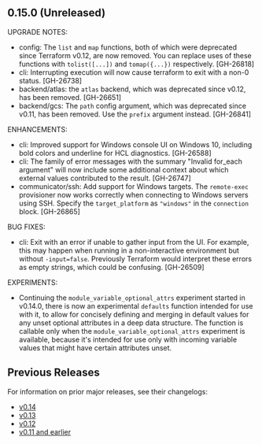 ## 0.15.0 (Unreleased)

UPGRADE NOTES:

* config: The `list` and `map` functions, both of which were deprecated since Terraform v0.12, are now removed. You can replace uses of these functions with `tolist([...])` and `tomap({...})` respectively. [GH-26818]
* cli: Interrupting execution will now cause terraform to exit with a non-0 status. [GH-26738]
* backend/atlas: the `atlas` backend, which was deprecated since v0.12, has been removed. [GH-26651]
* backend/gcs: The `path` config argument, which was deprecated since v0.11, has been removed. Use the `prefix` argument instead. [GH-26841]

ENHANCEMENTS:

* cli: Improved support for Windows console UI on Windows 10, including bold colors and underline for HCL diagnostics. [GH-26588]
* cli: The family of error messages with the summary "Invalid for_each argument" will now include some additional context about which external values contributed to the result. [GH-26747]
* communicator/ssh: Add support for Windows targets. The `remote-exec` provisioner now works correctly when connecting to Windows servers using SSH. Specify the `target_platform` as `"windows"` in the `connection` block. [GH-26865]

BUG FIXES:

* cli: Exit with an error if unable to gather input from the UI. For example, this may happen when running in a non-interactive environment but without `-input=false`. Previously Terraform would interpret these errors as empty strings, which could be confusing. [GH-26509]

EXPERIMENTS:

* Continuing the `module_variable_optional_attrs` experiment started in v0.14.0, there is now an experimental `defaults` function intended for use with it, to allow for concisely defining and merging in default values for any unset optional attributes in a deep data structure. The function is callable only when the `module_variable_optional_attrs` experiment is available, because it's intended for use only with incoming variable values that might have certain attributes unset.

## Previous Releases

For information on prior major releases, see their changelogs:

* [v0.14](https://github.com/hashicorp/terraform/blob/v0.14/CHANGELOG.md)
* [v0.13](https://github.com/hashicorp/terraform/blob/v0.13/CHANGELOG.md)
* [v0.12](https://github.com/hashicorp/terraform/blob/v0.12/CHANGELOG.md)
* [v0.11 and earlier](https://github.com/hashicorp/terraform/blob/v0.11/CHANGELOG.md)
